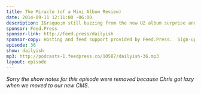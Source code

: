 ```yaml
---
title: The Miracle (of a Mini Album Review)
date: 2014-09-11 12:11:00 -06:00
description: I&rsquo;m still buzzing from the new U2 album surprise and do a quick review of it. Could Song of Innocence be their best album of the 2000&rsquo;s?
sponsor: Feed.Press
sponsor-link: http://feed.press/dailyish
sponsor-copy: Hosting and feed support provided by Feed.Press.  Sign-up today and try FeedPress on a 14 day trial (no contracts or commitments). Use promo code "dailyish" during checkout to get 10% off your first year.
episode: 36
show: dailyish
mp3: http://podcasts-1.feedpress.co/10587/dailyish-36.mp3
layout: episode
---
```


<em>Sorry the show notes for this episode were removed because Chris got lazy when we moved to our new CMS</em>.
